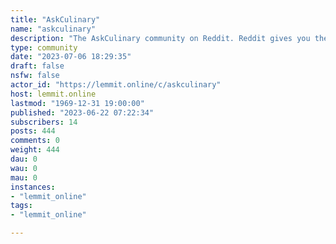 ```yaml
---
title: "AskCulinary" 
name: "askculinary"
description: "The AskCulinary community on Reddit. Reddit gives you the best of the internet in one place."
type: community
date: "2023-07-06 18:29:35"
draft: false
nsfw: false
actor_id: "https://lemmit.online/c/askculinary"
host: lemmit.online
lastmod: "1969-12-31 19:00:00"
published: "2023-06-22 07:22:34"
subscribers: 14
posts: 444
comments: 0
weight: 444
dau: 0
wau: 0
mau: 0
instances:
- "lemmit_online"
tags: 
- "lemmit_online"

---
```


